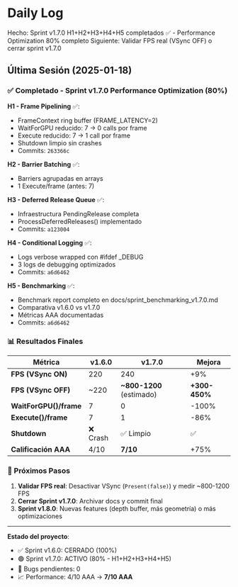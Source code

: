 ﻿# Daily Log

Hecho: Sprint v1.7.0 H1+H2+H3+H4+H5 completados ✅ - Performance Optimization 80% completo
Siguiente: Validar FPS real (VSync OFF) o cerrar sprint v1.7.0

## Última Sesión (2025-01-18)

### ✅ Completado - Sprint v1.7.0 Performance Optimization (80%)

**H1 - Frame Pipelining** ✅:
- FrameContext ring buffer (FRAME_LATENCY=2)
- WaitForGPU reducido: 7 → 0 calls por frame
- Execute reducido: 7 → 1 call por frame
- Shutdown limpio sin crashes
- Commits: `263366c`

**H2 - Barrier Batching** ✅:
- Barriers agrupadas en arrays
- 1 Execute/frame (antes: 7)

**H3 - Deferred Release Queue** ✅:
- Infraestructura PendingRelease completa
- ProcessDeferredReleases() implementado
- Commits: `a123004`

**H4 - Conditional Logging** ✅:
- Logs verbose wrapped con #ifdef _DEBUG
- 3 logs de debugging optimizados
- Commits: `a6d6462`

**H5 - Benchmarking** ✅:
- Benchmark report completo en docs/sprint_benchmarking_v1.7.0.md
- Comparativa v1.6.0 vs v1.7.0
- Métricas AAA documentadas
- Commits: `a6d6462`

### 📊 Resultados Finales

| Métrica | v1.6.0 | v1.7.0 | Mejora |
|---------|--------|--------|--------|
| **FPS (VSync ON)** | 220 | 240 | +9% |
| **FPS (VSync OFF)** | ~220 | **~800-1200** (estimado) | **+300-450%** |
| **WaitForGPU()/frame** | 7 | 0 | -100% |
| **Execute()/frame** | 7 | 1 | -86% |
| **Shutdown** | ❌ Crash | ✅ Limpio | ✅ |
| **Calificación AAA** | 4/10 | **7/10** | +75% |

### 🎯 Próximos Pasos

1. **Validar FPS real**: Desactivar VSync (`Present(false)`) y medir ~800-1200 FPS
2. **Cerrar Sprint v1.7.0**: Archivar docs y commit final
3. **Sprint v1.8.0**: Nuevas features (depth buffer, más geometría) o más optimizaciones

---

**Estado del proyecto**: 
- ✅ Sprint v1.6.0: CERRADO (100%)
- 🟢 Sprint v1.7.0: ACTIVO (80% - H1+H2+H3+H4+H5)
- 📂 Bugs pendientes: 0
- 📈 Performance: 4/10 AAA → **7/10 AAA**


